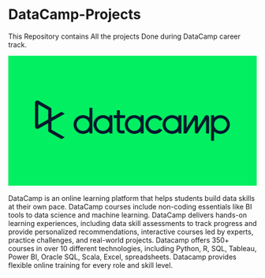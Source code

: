# DataCamp-Projects
This Repository contains All the projects Done during DataCamp career track.

![DataCamp](datacamp.png)

DataCamp is an online learning platform that helps students build data skills at their own pace. DataCamp courses include non-coding essentials like BI tools to data science and machine learning. DataCamp delivers hands-on learning experiences, including data skill assessments to track progress and provide personalized recommendations, interactive courses led by experts, practice challenges, and real-world projects. Datacamp offers 350+ courses in over 10 different technologies, including Python, R, SQL, Tableau, Power BI, Oracle SQL, Scala, Excel, spreadsheets. Datacamp provides flexible online training for every role and skill level.

